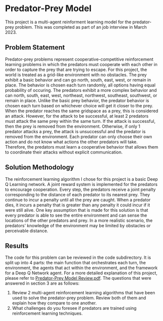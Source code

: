 # Predator-Prey Model
This project is a multi-agent reinforment learning model for the predator-prey problem. This was completed as part of an job interview in March 2023.

## Problem Statement
Predator-prey problems represent cooperative-competitive reinforcement learning problems in which the predators must cooperate with each other in order to capture the prey that are trying to escape. For this project, the world is treated as a grid-like environment with no obstacles. The prey exhibit a basic behavior and can go north, south, east, west, or remain in place. The behavior is chosen each turn randomly, all options having equal probability of occuring. The predators exhibit a more complex behavior and can north, south, east, west, northeast, northwest, southeast, southwest, or remain in place. Unlike the basic prey behavior, the predator behavior is chosen each turn based on whichever choice will get it closer to the prey. When the predator reaches the same gridspace as a prey, this is considered an attack. However, for the attack to be successful, at least 2 predators must attack the same prey within the same turn. If the attack is successful, then the prey is removed from the environment. Otherwise, if only 1 predator attacks a prey, the attack is unsuccessful and the predator is removed from the environment. Each predator can only choose their own action and do not know what actions the other predators will take. Therefore, the predators must learn a cooperative behavior that allows them to coordinate their attacks without explicit communication.

## Solution Methodology
The reinforcement learning algorithm I chose for this project is a basic Deep Q Learning network. A joint reward system is implemented for the predators to encourage cooperation. Every step, the predators receive a joint penalty corresponding to the distance of each predator to its nearest prey. They continue to incur a penalty until all the prey are caught. When a predator dies, it incurs a penalty that is greater than any penalty it could incur if it were still alive. One key assumption that is made for this solution is that every predator is able to see the entire environment and can sense the locations of the other predators and prey. In a more realistic scenario, the predators' knowledge of the environment may be limited by obstacles or perceivable distance.

## Results
The code for this problem can be reviewed in the code subdirectory. It is split up into 4 parts: the main function that orchestrates each turn, the environment, the agents that act within the environment, and the framework for a Deep Q Network agent. For a more detailed explanation of this project, please refer to [Predator-Prey Model Review.pdf](https://github.com/cyoo28/predator-prey-model/blob/main/Predator-Prey%20Model%20Review.pdf). The questions that were answered in section 3 are as follows:
1. Review 2 multi-agent reinforcement learning algorithms that have been used to solve the predator-prey problem. Review both of them and explain how they compare to one another.
2. What challenges do you foresee if predators are trained using reinforcement learning techniques.
